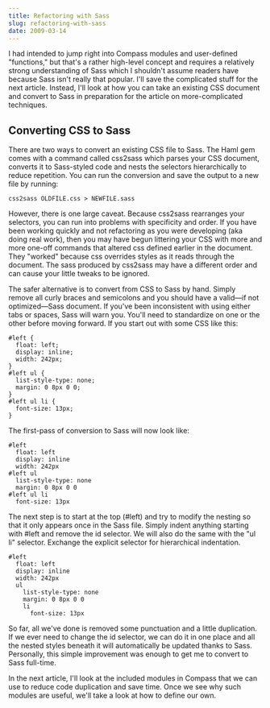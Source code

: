 ```yaml
---
title: Refactoring with Sass
slug: refactoring-with-sass
date: 2009-03-14
---
```


I had intended to jump right into Compass modules and user-defined "functions," but that's a rather high-level concept and requires a relatively strong understanding of Sass which I shouldn't assume readers have because Sass isn't really that popular. I'll save the complicated stuff for the next article. Instead, I'll look at how you can take an existing CSS document and convert to Sass in preparation for the article on more-complicated techniques.

Converting CSS to Sass
----------------------
There are two ways to convert an existing CSS file to Sass. The Haml gem comes with a command called css2sass which parses your CSS document, converts it to Sass-styled code and nests the selectors hierarchically to reduce repetition. You can run the conversion and save the output to a new file by running:

    css2sass OLDFILE.css > NEWFILE.sass

However, there is one large caveat. Because css2sass rearranges your selectors, you can run into problems with specificity and order. If you have been working quickly and not refactoring as you were developing  (aka doing real work), then you may have begun littering your CSS with more and more one-off commands that altered css defined earlier in the document. They "worked" because css overrides styles as it reads through the document. The sass produced by css2sass may have a different order and can cause your little tweaks to be ignored.

The safer alternative is to convert from CSS to Sass by hand. Simply remove all curly braces and semicolons and you should have a valid—if not optimized—Sass document. If you've been inconsistent with using either tabs or spaces, Sass will warn you. You'll need to standardize on one or the other before moving forward. If you start out with some CSS like this:

    #left {
      float: left;
      display: inline;
      width: 242px;
    }
    #left ul {
      list-style-type: none;
      margin: 0 8px 0 0;
    }
    #left ul li {
      font-size: 13px;
    }

The first-pass of conversion to Sass will now look like:

    #left
      float: left
      display: inline
      width: 242px
    #left ul
      list-style-type: none
      margin: 0 8px 0 0
    #left ul li
      font-size: 13px

The next step is to start at the top (#left) and try to modify the nesting so that it only appears once in the Sass file. Simply indent anything starting with #left and remove the id selector. We will also do the same with the "ul li" selector. Exchange the explicit selector for hierarchical indentation.

    #left
      float: left
      display: inline
      width: 242px
      ul
        list-style-type: none
        margin: 0 8px 0 0
        li
          font-size: 13px

So far, all we've done is removed some punctuation and a little duplication. If we ever need to change the id selector, we can do it in one place and all the nested styles beneath it will automatically be updated thanks to Sass. Personally, this simple improvement was enough to get me to convert to Sass full-time.

In the next article, I'll look at the included modules in Compass that we can use to reduce code duplication and save time. Once we see why such modules are useful, we'll take a look at how to define our own.